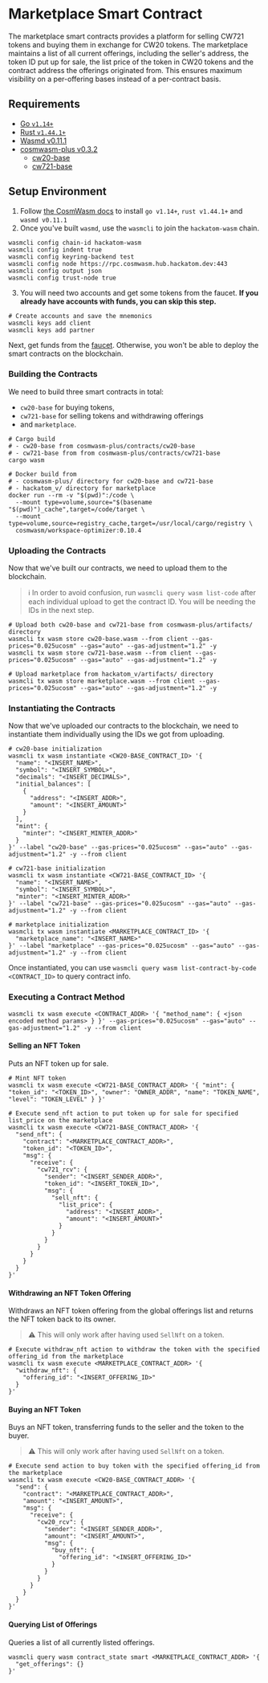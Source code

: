 # Marketplace Smart Contract

The marketplace smart contracts provides a platform for selling CW721 tokens and buying them in exchange for CW20 tokens. The marketplace maintains a list of all current offerings, including the seller's address, the token ID put up for sale, the list price of the token in CW20 tokens and the contract address the offerings originated from. This ensures maximum visibility on a per-offering bases instead of a per-contract basis.

## Requirements

* [Go `v1.14+`](https://golang.org/)
* [Rust `v1.44.1+`](https://rustup.rs/)
* [Wasmd v0.11.1](https://github.com/CosmWasm/wasmd/tree/v0.11.1)
* [cosmwasm-plus v0.3.2](https://github.com/CosmWasm/cosmwasm-plus)
  * [cw20-base](https://github.com/CosmWasm/cosmwasm-plus/tree/master/contracts/cw20-base)
  * [cw721-base](https://github.com/CosmWasm/cosmwasm-plus/tree/master/contracts/cw721-base)

## Setup Environment

1) Follow [the CosmWasm docs](https://docs.cosmwasm.com/getting-started/installation.html) to install `go v1.14+`, `rust v1.44.1+` and `wasmd v0.11.1`
2) Once you've built `wasmd`, use the `wasmcli` to join the `hackatom-wasm` chain.

```shell
wasmcli config chain-id hackatom-wasm
wasmcli config indent true
wasmcli config keyring-backend test
wasmcli config node https://rpc.cosmwasm.hub.hackatom.dev:443
wasmcli config output json
wasmcli config trust-node true
```

3) You will need two accounts and get some tokens from the faucet. **If you already have accounts with funds, you can skip this step.**

```shell
# Create accounts and save the mnemonics
wasmcli keys add client
wasmcli keys add partner
```

Next, get funds from the [faucet](https://five.hackatom.org/resources). Otherwise, you won't be able to deploy the smart contracts on the blockchain.

### Building the Contracts

We need to build three smart contracts in total:

* `cw20-base` for buying tokens,
* `cw721-base` for selling tokens and withdrawing offerings
* and `marketplace`.

```shell
# Cargo build
# - cw20-base from cosmwasm-plus/contracts/cw20-base
# - cw721-base from from cosmwasm-plus/contracts/cw721-base
cargo wasm

# Docker build from
# - cosmwasm-plus/ directory for cw20-base and cw721-base
# - hackatom_v/ directory for marketplace
docker run --rm -v "$(pwd)":/code \
  --mount type=volume,source="$(basename "$(pwd)")_cache",target=/code/target \
  --mount type=volume,source=registry_cache,target=/usr/local/cargo/registry \
  cosmwasm/workspace-optimizer:0.10.4
```

### Uploading the Contracts

Now that we've built our contracts, we need to upload them to the blockchain.

> :information_source: In order to avoid confusion, run `wasmcli query wasm list-code` after each individual upload to get the contract ID. You will be needing the IDs in the next step.

```shell
# Upload both cw20-base and cw721-base from cosmwasm-plus/artifacts/ directory
wasmcli tx wasm store cw20-base.wasm --from client --gas-prices="0.025ucosm" --gas="auto" --gas-adjustment="1.2" -y
wasmcli tx wasm store cw721-base.wasm --from client --gas-prices="0.025ucosm" --gas="auto" --gas-adjustment="1.2" -y

# Upload marketplace from hackatom_v/artifacts/ directory
wasmcli tx wasm store marketplace.wasm --from client --gas-prices="0.025ucosm" --gas="auto" --gas-adjustment="1.2" -y
```

### Instantiating the Contracts

Now that we've uploaded our contracts to the blockchain, we need to instantiate them individually using the IDs we got from uploading.

```shell
# cw20-base initialization
wasmcli tx wasm instantiate <CW20-BASE_CONTRACT_ID> '{
  "name": "<INSERT_NAME>",
  "symbol": "<INSERT_SYMBOL>",
  "decimals": "<INSERT_DECIMALS>",
  "initial_balances": [
    {
      "address": "<INSERT_ADDR>",
      "amount": "<INSERT_AMOUNT>"
    }
  ],
  "mint": {
    "minter": "<INSERT_MINTER_ADDR>"
  }
}' --label "cw20-base" --gas-prices="0.025ucosm" --gas="auto" --gas-adjustment="1.2" -y --from client

# cw721-base initialization
wasmcli tx wasm instantiate <CW721-BASE_CONTRACT_ID> '{
  "name": "<INSERT_NAME>",
  "symbol": "<INSERT_SYMBOL>",
  "minter": "<INSERT_MINTER_ADDR>"
}' --label "cw721-base" --gas-prices="0.025ucosm" --gas="auto" --gas-adjustment="1.2" -y --from client

# marketplace initialization
wasmcli tx wasm instantiate <MARKETPLACE_CONTRACT_ID> '{
  "marketplace_name": "<INSERT_NAME>"
}' --label "marketplace" --gas-prices="0.025ucosm" --gas="auto" --gas-adjustment="1.2" -y --from client
```

Once instantiated, you can use `wasmcli query wasm list-contract-by-code <CONTRACT_ID>` to query contract info.

### Executing a Contract Method

```shell
wasmcli tx wasm execute <CONTRACT_ADDR> '{ "method_name": { <json encoded method params> } }' --gas-prices="0.025ucosm" --gas="auto" --gas-adjustment="1.2" -y --from client
```

#### Selling an NFT Token

Puts an NFT token up for sale.

```shell
# Mint NFT token
wasmcli tx wasm execute <CW721-BASE_CONTRACT_ADDR> '{ "mint": { "token_id": "<TOKEN_ID>", "owner": "OWNER_ADDR", "name": "TOKEN_NAME", "level": "TOKEN_LEVEL" } }'

# Execute send_nft action to put token up for sale for specified list_price on the marketplace
wasmcli tx wasm execute <CW721-BASE_CONTRACT_ADDR> '{
  "send_nft": {
    "contract": "<MARKETPLACE_CONTRACT_ADDR>",
    "token_id": "<TOKEN_ID>",
    "msg": {
      "receive": {
        "cw721_rcv": {
          "sender": "<INSERT_SENDER_ADDR>",
          "token_id": "<INSERT_TOKEN_ID>",
          "msg": {
            "sell_nft": {
              "list_price": {
                "address": "<INSERT_ADDR>",
                "amount": "<INSERT_AMOUNT>"
              }
            }
          }
        }
      }
    }
  }
}'
```

#### Withdrawing an NFT Token Offering

Withdraws an NFT token offering from the global offerings list and returns the NFT token back to its owner.

> :warning: This will only work after having used `SellNft` on a token.

```shell
# Execute withdraw_nft action to withdraw the token with the specified offering_id from the marketplace
wasmcli tx wasm execute <MARKETPLACE_CONTRACT_ADDR> '{
  "withdraw_nft": {
    "offering_id": "<INSERT_OFFERING_ID>"
  }
}'
```

#### Buying an NFT Token

Buys an NFT token, transferring funds to the seller and the token to the buyer.

> :warning: This will only work after having used `SellNft` on a token.

```shell
# Execute send action to buy token with the specified offering_id from the marketplace
wasmcli tx wasm execute <CW20-BASE_CONTRACT_ADDR> '{
  "send": {
    "contract": "<MARKETPLACE_CONTRACT_ADDR>",
    "amount": "<INSERT_AMOUNT>",
    "msg": {
      "receive": {
        "cw20_rcv": {
          "sender": "<INSERT_SENDER_ADDR>",
          "amount": "<INSERT_AMOUNT>",
          "msg": {
            "buy_nft": {
              "offering_id": "<INSERT_OFFERING_ID>"
            }
          }
        }
      }
    }
  }
}'
```

#### Querying List of Offerings

Queries a list of all currently listed offerings.

```shell
wasmcli query wasm contract_state smart <MARKETPLACE_CONTRACT_ADDR> '{
  "get_offerings": {}
}'
```
